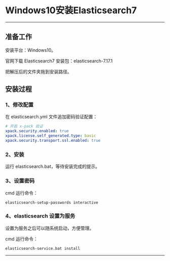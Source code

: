 # Windows10安装Elasticsearch7

---

## 准备工作

安装平台：Windows10。

官网下载 Elasticsearch7 安装包：elasticsearch-7.17.1

把解压后的文件夹拖到安装路径。

## 安装过程

### 1、修改配置

在 elasticsearch.yml 文件追加密码验证配置：

```yml
# 开启 x-pack 验证
xpack.security.enabled: true
xpack.license.self_generated.type: basic
xpack.security.transport.ssl.enabled: true
```

### 2、安装

运行 elasticsearch.bat，等待安装完成的提示。

### 3、设置密码

cmd 运行命令：

```
elasticsearch-setup-passwords interactive
```

### 4、elasticsearch 设置为服务

设置为服务之后可以随系统启动，方便管理。

cmd 运行命令：

```
elasticsearch-service.bat install
```

---


